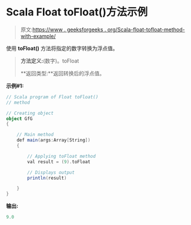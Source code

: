 # Scala Float toFloat()方法示例

> 原文:[https://www . geeksforgeeks . org/Scala-float-tofloat-method-with-example/](https://www.geeksforgeeks.org/scala-float-tofloat-method-with-example/)

使用 **toFloat()** 方法将指定的数字转换为浮点值。

> **方法定义:**(数字)。toFloat
> 
> **返回类型:**返回转换后的浮点值。

**示例#1:**

```scala
// Scala program of Float toFloat()
// method

// Creating object
object GfG
{ 

    // Main method
    def main(args:Array[String])
    {

        // Applying toFloat method
        val result = (9).toFloat

        // Displays output
        println(result)

    }
} 
```

**输出:**

```scala
9.0

```